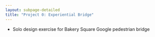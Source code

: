 ```yaml
---
layout: subpage-detailed
title: "Project 0: Experiential Bridge"
---
```


- Solo design exercise for Bakery Square Google pedestrian bridge
